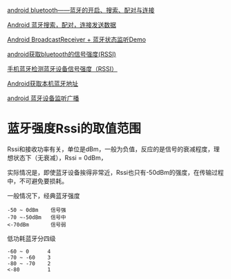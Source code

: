

[android bluetooth——蓝牙的开启、搜索、配对与连接](https://blog.csdn.net/yehui928186846/article/details/52710112)


[Android 蓝牙搜索，配对，连接发送数据](https://www.jianshu.com/p/7c92cfc5ee6b)

[Android BroadcastReceiver + 蓝牙状态监听Demo](https://blog.csdn.net/qq_30574785/article/details/74990370)

[android获取bluetooth的信号强度(RSSI)](https://blog.csdn.net/tanghongchang123/article/details/51679024)

[手机蓝牙检测蓝牙设备信号强度（RSSI）](https://www.cnblogs.com/sovagxa/p/7620380.html)

[Android获取本机蓝牙地址](https://blog.csdn.net/chengjiamei/article/details/78833281)

[android 蓝牙设备监听广播](https://www.cnblogs.com/lesliefang/p/5445684.html)


# 蓝牙强度Rssi的取值范围

Rssi和接收功率有关，单位是dBm，一般为负值，反应的是信号的衰减程度，理想状态下（无衰减），Rssi = 0dBm，

实际情况是，即使蓝牙设备挨得非常近，Rssi也只有-50dBm的强度，在传输过程中，不可避免要损耗。

一般情况下，经典蓝牙强度 
```
-50 ~ 0dBm    信号强
-70 ~-50dBm   信号中
<-70dBm       信号弱
```

低功耗蓝牙分四级
```
-60 ~ 0      4
-70 ~ -60    3
-80 ~ -70    2
<-80         1
```










